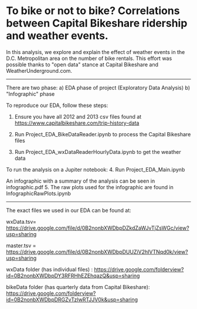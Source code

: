 # To bike or not to bike? Correlations between Capital Bikeshare ridership and weather events.

In this analysis, we explore and explain the effect of weather events in the D.C. Metropolitan area on the number of bike rentals. This effort was possible thanks to "open data" stance at Capital Bikeshare and WeatherUnderground.com. 

--------------------------------------------------------------------------------------------------------------------------

There are two phase:
    a) EDA phase of project (Exploratory Data Analysis)
    b) "Infographic" phase

To reproduce our EDA, follow these steps:

1. Ensure you have all 2012 and 2013 csv files found at 
https://www.capitalbikeshare.com/trip-history-data

2. Run Project_EDA_BikeDataReader.ipynb to process the Capital Bikeshare files

3. Run Project_EDA_wxDataReaderHourlyData.ipynb to get the weather data

To run the analysis on a Jupiter notebook:
4. Run Project_EDA_Main.ipynb

An infographic with a summary of the analysis can be seen in infographic.pdf
5. The raw plots used for the infographic are found in InfographicRawPlots.ipynb

--------------------------------------------------------------------------------------------------------------------------
The exact files we used in our EDA can be found at:

wxData.tsv= https://drive.google.com/file/d/0B2nonbXWDbpDZkdZaWJvTjZsWGc/view?usp=sharing

master.tsv = https://drive.google.com/file/d/0B2nonbXWDbpDUUZiV2hIVTNqd0k/view?usp=sharing

wxData folder (has individual files) : https://drive.google.com/folderview?id=0B2nonbXWDbpDY3RFRHhEZEhqazQ&usp=sharing

bikeData folder (has quarterly data from Capital Bikeshare): 
https://drive.google.com/folderview?id=0B2nonbXWDbpDRGZvTzIwRTJJV0k&usp=sharing


